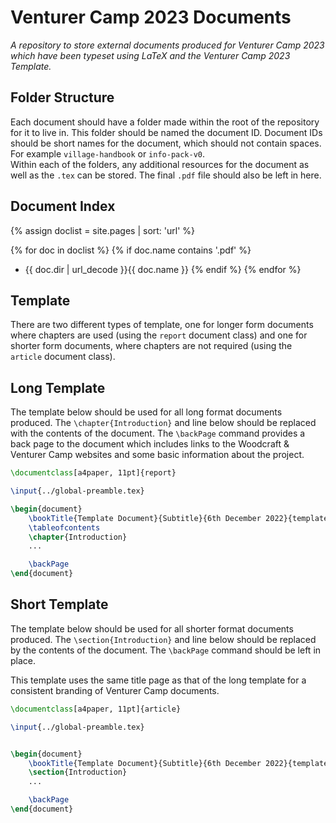 # Venturer Camp 2023 Documents
*A repository to store external documents produced for Venturer Camp 2023 which have been typeset using LaTeX and the Venturer Camp 2023 Template.*

## Folder Structure
Each document should have a folder made within the root of the repository for it to live in. This folder should be named the document ID. Document IDs should be short names for the document, which should not contain spaces. For example `village-handbook` or `info-pack-v0`.   
Within each of the folders, any additional resources for the document as well as the `.tex` can be stored. The final `.pdf` file should also be left in here.

## Document Index
{% assign doclist = site.pages | sort: 'url' %}

{% for doc in doclist %} {% if doc.name contains '.pdf' %}
* {{ doc.dir | url_decode }}{{ doc.name }}
{% endif %} {% endfor %}

## Template
There are two different types of template, one for longer form documents where chapters are used (using the `report` document class) and one for shorter form documents, where chapters are not required (using the `article` document class).
## Long Template
The template below should be used for all long format documents produced. The `\chapter{Introduction}` and line below should be replaced with the contents of the document. The `\backPage` command provides a back page to the document which includes links to the Woodcraft & Venturer Camp websites and some basic information about the project.
```tex
\documentclass[a4paper, 11pt]{report}

\input{../global-preamble.tex}

\begin{document}
    \bookTitle{Template Document}{Subtitle}{6th December 2022}{template}
    \tableofcontents
    \chapter{Introduction}
    ...

    \backPage
\end{document}
```
## Short Template
The template below should be used for all shorter format documents produced. The `\section{Introduction}` and line below should be replaced by the contents of the document. The `\backPage` command should be left in place.

This template uses the same title page as that of the long template for a consistent branding of Venturer Camp documents. 
```latex
\documentclass[a4paper, 11pt]{article}

\input{../global-preamble.tex}


\begin{document}
    \bookTitle{Template Document}{Subtitle}{6th December 2022}{template-short}
    \section{Introduction}
    ...

    \backPage
\end{document}
```